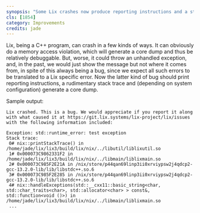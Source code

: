 ```yaml
---
synopsis: "Some Lix crashes now produce reporting instructions and a stack trace, then abort"
cls: [1854]
category: Improvements
credits: jade
---
```


Lix, being a C++ program, can crash in a few kinds of ways.
It can obviously do a memory access violation, which will generate a core dump and thus be relatively debuggable.
But, worse, it could throw an unhandled exception, and, in the past, we would just show the message but not where it comes from, in spite of this always being a bug, since we expect all such errors to be translated to a Lix specific error.
Now the latter kind of bug should print reporting instructions, a rudimentary stack trace and (depending on system configuration) generate a core dump.

Sample output:

```
Lix crashed. This is a bug. We would appreciate if you report it along with what caused it at https://git.lix.systems/lix-project/lix/issues with the following information included:

Exception: std::runtime_error: test exception
Stack trace:
 0# nix::printStackTrace() in /home/jade/lix/lix3/build/lix/nix/../libutil/liblixutil.so
 1# 0x000073C9862331F2 in /home/jade/lix/lix3/build/lix/nix/../libmain/liblixmain.so
 2# 0x000073C985F2E21A in /nix/store/p44qan69linp3ii0xrviypsw2j4qdcp2-gcc-13.2.0-lib/lib/libstdc++.so.6
 3# 0x000073C985F2E285 in /nix/store/p44qan69linp3ii0xrviypsw2j4qdcp2-gcc-13.2.0-lib/lib/libstdc++.so.6
 4# nix::handleExceptions(std::__cxx11::basic_string<char, std::char_traits<char>, std::allocator<char> > const&, std::function<void ()>) in /home/jade/lix/lix3/build/lix/nix/../libmain/liblixmain.so
 ...
```
